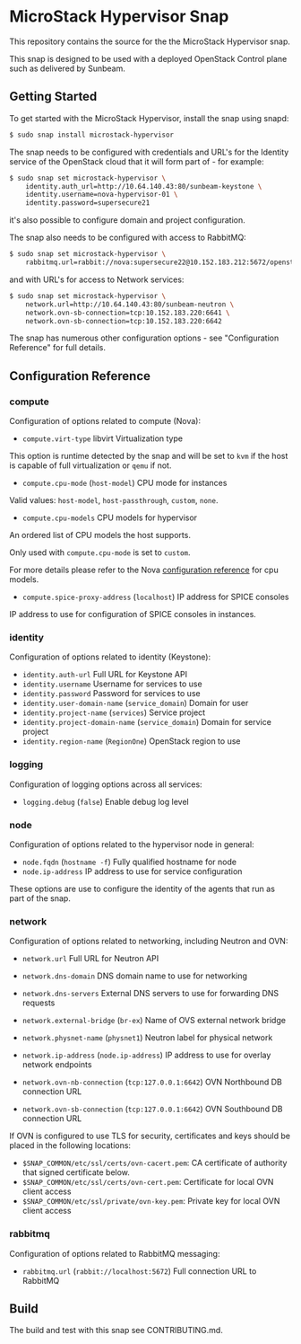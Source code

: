 # MicroStack Hypervisor Snap

This repository contains the source for the the MicroStack Hypervisor snap.

This snap is designed to be used with a deployed OpenStack Control plane such
as delivered by Sunbeam.

## Getting Started

To get started with the MicroStack Hypervisor, install the snap using snapd:

```bash
$ sudo snap install microstack-hypervisor
```

The snap needs to be configured with credentials and URL's for the Identity
service of the OpenStack cloud that it will form part of - for example:

```bash
$ sudo snap set microstack-hypervisor \
    identity.auth_url=http://10.64.140.43:80/sunbeam-keystone \
    identity.username=nova-hypervisor-01 \
    identity.password=supersecure21
```

it's also possible to configure domain and project configuration.

The snap also needs to be configured with access to RabbitMQ:

```bash
$ sudo snap set microstack-hypervisor \
    rabbitmq.url=rabbit://nova:supersecure22@10.152.183.212:5672/openstack
```

and with URL's for access to Network services:

```bash
$ sudo snap set microstack-hypervisor \
    network.url=http://10.64.140.43:80/sunbeam-neutron \
    network.ovn-sb-connection=tcp:10.152.183.220:6641 \
    network.ovn-sb-connection=tcp:10.152.183.220:6642
```

The snap has numerous other configuration options - see "Configuration Reference"
for full details.

## Configuration Reference

### compute

Configuration of options related to compute (Nova):

* `compute.virt-type` libvirt Virtualization type

This option is runtime detected by the snap and will be set
to `kvm` if the host is capable of full virtualization or `qemu` if not.

* `compute.cpu-mode` (`host-model`) CPU mode for instances

Valid values: `host-model`, `host-passthrough`, `custom`, `none`.

* `compute.cpu-models` CPU models for hypervisor

An ordered list of CPU models the host supports.

Only used with `compute.cpu-mode` is set to `custom`.

For more details please refer to the Nova [configuration reference](https://docs.openstack.org/nova/latest/admin/cpu-models.html)
for cpu models.

* `compute.spice-proxy-address` (`localhost`) IP address for SPICE consoles

IP address to use for configuration of SPICE consoles in instances.

### identity

Configuration of options related to identity (Keystone):

* `identity.auth-url` Full URL for Keystone API
* `identity.username` Username for services to use
* `identity.password` Password for services to use
* `identity.user-domain-name` (`service_domain`) Domain for user
* `identity.project-name` (`services`) Service project
* `identity.project-domain-name` (`service_domain`) Domain for service project
* `identity.region-name` (`RegionOne`) OpenStack region to use

### logging

Configuration of logging options across all services:

* `logging.debug` (`false`) Enable debug log level

### node

Configuration of options related to the hypervisor node in general:

* `node.fqdn` (`hostname -f`) Fully qualified hostname for node
* `node.ip-address` IP address to use for service configuration

These options are use to configure the identity of the agents that
run as part of the snap.

### network

Configuration of options related to networking, including Neutron
and OVN:

* `network.url` Full URL for Neutron API

* `network.dns-domain` DNS domain name to use for networking
* `network.dns-servers` External DNS servers to use for forwarding DNS requests

* `network.external-bridge` (`br-ex`)  Name of OVS external network bridge
* `network.physnet-name` (`physnet1`) Neutron label for physical network

* `network.ip-address` (`node.ip-address`) IP address to use for overlay network endpoints
* `network.ovn-nb-connection` (`tcp:127.0.0.1:6642`) OVN Northbound DB connection URL
* `network.ovn-sb-connection` (`tcp:127.0.0.1:6642`) OVN Southbound DB connection URL

If OVN is configured to use TLS for security, certificates and keys should
be placed in the following locations:

* `$SNAP_COMMON/etc/ssl/certs/ovn-cacert.pem`: CA certificate of authority that signed certificate below.
* `$SNAP_COMMON/etc/ssl/certs/ovn-cert.pem`: Certificate for local OVN client access
* `$SNAP_COMMON/etc/ssl/private/ovn-key.pem`: Private key for local OVN client access

### rabbitmq

Configuration of options related to RabbitMQ messaging:

* `rabbitmq.url` (`rabbit://localhost:5672`) Full connection URL to RabbitMQ

## Build

The build and test with this snap see CONTRIBUTING.md.